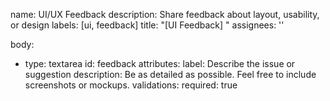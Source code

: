 name: UI/UX Feedback
description: Share feedback about layout, usability, or design
labels: [ui, feedback]
title: "[UI Feedback] "
assignees: ''

body:

- type: textarea
  id: feedback
  attributes:
  label: Describe the issue or suggestion
  description: Be as detailed as possible. Feel free to include screenshots or mockups.
  validations:
  required: true
